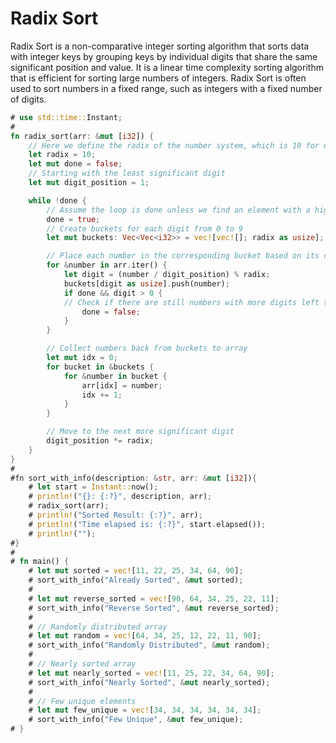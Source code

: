 # Radix Sort

Radix Sort is a non-comparative integer sorting algorithm that sorts data with integer keys by grouping keys by individual digits that share the same significant position and value. It is a linear time complexity sorting algorithm that is efficient for sorting large numbers of integers. Radix Sort is often used to sort numbers in a fixed range, such as integers with a fixed number of digits.


```rust
# use std::time::Instant;
#
fn radix_sort(arr: &mut [i32]) {
    // Here we define the radix of the number system, which is 10 for decimal numbers
    let radix = 10;  
    let mut done = false;
    // Starting with the least significant digit
    let mut digit_position = 1;  

    while !done {
        // Assume the loop is done unless we find an element with a higher place value
        done = true;  
        // Create buckets for each digit from 0 to 9
        let mut buckets: Vec<Vec<i32>> = vec![vec![]; radix as usize];  

        // Place each number in the corresponding bucket based on its current digit
        for &number in arr.iter() {
            let digit = (number / digit_position) % radix;
            buckets[digit as usize].push(number);
            if done && digit > 0 {  
            // Check if there are still numbers with more digits left to process
                done = false;
            }
        }

        // Collect numbers back from buckets to array
        let mut idx = 0;
        for bucket in &buckets {
            for &number in bucket {
                arr[idx] = number;
                idx += 1;
            }
        }

        // Move to the next more significant digit
        digit_position *= radix;  
    }
}
#
#fn sort_with_info(description: &str, arr: &mut [i32]){
    # let start = Instant::now();
    # println!("{}: {:?}", description, arr);
    # radix_sort(arr);
    # println!("Sorted Result: {:?}", arr);
    # println!("Time elapsed is: {:?}", start.elapsed());
    # println!("");
#}
#
# fn main() {
    # let mut sorted = vec![11, 22, 25, 34, 64, 90];
    # sort_with_info("Already Sorted", &mut sorted);
    #
    # let mut reverse_sorted = vec![90, 64, 34, 25, 22, 11];
    # sort_with_info("Reverse Sorted", &mut reverse_sorted);
    # 
    # // Randomly distributed array
    # let mut random = vec![64, 34, 25, 12, 22, 11, 90];
    # sort_with_info("Randomly Distributed", &mut random);
    # 
    # // Nearly sorted array
    # let mut nearly_sorted = vec![11, 25, 22, 34, 64, 90];
    # sort_with_info("Nearly Sorted", &mut nearly_sorted);
    # 
    # // Few unique elements
    # let mut few_unique = vec![34, 34, 34, 34, 34, 34];
    # sort_with_info("Few Unique", &mut few_unique);
# }
```
